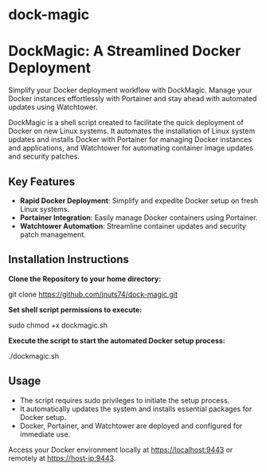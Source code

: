 # dock-magic

# DockMagic: A Streamlined Docker Deployment

Simplify your Docker deployment workflow with DockMagic. 
Manage your Docker instances effortlessly with Portainer and stay ahead with automated updates using Watchtower.

DockMagic is a shell script created to facilitate the quick deployment of Docker on new Linux systems. It automates the installation of Linux system updates and installs Docker with Portainer for managing Docker instances and applications, and Watchtower for automating container image updates and security patches.

## Key Features

- **Rapid Docker Deployment**: Simplify and expedite Docker setup on fresh Linux systems.
- **Portainer Integration**: Easily manage Docker containers using Portainer.
- **Watchtower Automation**: Streamline container updates and security patch management.

## Installation Instructions

**Clone the Repository to your home directory:**

git clone https://github.com/jnuts74/dock-magic.git

**Set shell script permissions to execute:**

sudo chmod +x dockmagic.sh

**Execute the script to start the automated Docker setup process:**

./dockmagic.sh

## Usage

- The script requires sudo privileges to initiate the setup process.
- It automatically updates the system and installs essential packages for Docker setup.
- Docker, Portainer, and Watchtower are deployed and configured for immediate use.

Access your Docker environment locally at [https://localhost:9443](https://localhost:9443) or remotely at [https://host-ip:9443](https://host-ip:9443).
